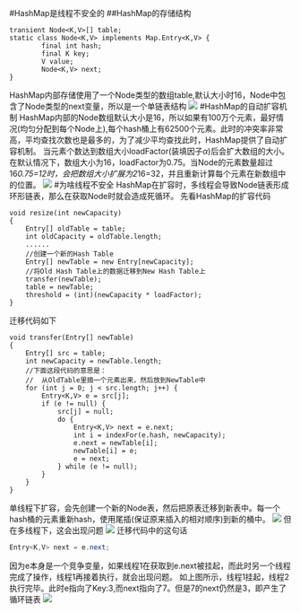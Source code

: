 #HashMap是线程不安全的
##HashMap的存储结构
```java{.line-numbers}
transient Node<K,V>[] table;
static class Node<K,V> implements Map.Entry<K,V> {
        final int hash;
        final K key;
        V value;
        Node<K,V> next;
}
```
HashMap内部存储使用了一个Node类型的数组table,默认大小时16，Node中包含了Node类型的next变量，所以是一个单链表结构
![](https://pic.yupoo.com/jiananshi/e578c267/c8d4d250.png)
#HashMap的自动扩容机制
HashMap内部的Node数组默认大小是16，所以如果有100万个元素，最好情况(均匀分配到每个Node上),每个hash桶上有62500个元素。此时的冲突率非常高，平均查找次数也是最多的，为了减少平均查找此时，HashMap提供了自动扩容机制。
当元素个数达到数组大小loadFactor(装填因子$\alpha$)后会扩大数组的大小。在默认情况下，数组大小为16，loadFactor为0.75。当Node的元素数量超过16*0.75=12时，会把数组大小扩展为2*16=32，并且重新计算每个元素在新数组中的位置。
![](https://pic.yupoo.com/jiananshi/ce749998/37356c77.jpg)
#为啥线程不安全
HashMap在扩容时，多线程会导致Node链表形成环形链表，那么在获取Node时就会造成死循环。
先看HashMap的扩容代码
```java{.line-numbers}
void resize(int newCapacity)
{
    Entry[] oldTable = table;
    int oldCapacity = oldTable.length;
    ......
    //创建一个新的Hash Table
    Entry[] newTable = new Entry[newCapacity];
    //将Old Hash Table上的数据迁移到New Hash Table上
    transfer(newTable);
    table = newTable;
    threshold = (int)(newCapacity * loadFactor);
}
```
迁移代码如下
```java{.line-numbers}
void transfer(Entry[] newTable)
{
    Entry[] src = table;
    int newCapacity = newTable.length;
    //下面这段代码的意思是：
    //  从OldTable里摘一个元素出来，然后放到NewTable中
    for (int j = 0; j < src.length; j++) {
        Entry<K,V> e = src[j];
        if (e != null) {
            src[j] = null;
            do {
                Entry<K,V> next = e.next;
                int i = indexFor(e.hash, newCapacity);
                e.next = newTable[i];
                newTable[i] = e;
                e = next;
            } while (e != null);
        }
    }
} 
```
单线程下扩容，会先创建一个新的Node表，然后把原表迁移到新表中。每一个hash桶的元素重新hash，使用尾插(保证原来插入的相对顺序)到新的桶中。
![](https://coolshell.cn/wp-content/uploads/2013/05/HashMap01.jpg)
但在多线程下，这会出现问题
![](https://coolshell.cn/wp-content/uploads/2013/05/HashMap02.jpg)
迁移代码中的这句话
```java
Entry<K,V> next = e.next;
```
因为e本身是一个竞争变量，如果线程1在获取到e.next被挂起，而此时另一个线程完成了操作，线程1再接着执行，就会出现问题。
如上图所示，线程1挂起，线程2执行完毕。此时e指向了Key:3,而next指向了7。但是7的next仍然是3，即产生了循环链表
![](https://coolshell.cn/wp-content/uploads/2013/05/HashMap03.jpg)
